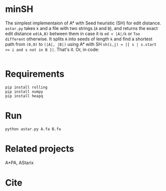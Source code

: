 # minSH

The simplest implementaion of A* with Seed heuristic (SH) for edit distance.
`astar.py` takes `k` and a file with two strings (`A` and `B`), and returns the
exact edit distance `ed(A,B)` between them in case it is `ed < |A|/k` or `Too different` otherwise. It splits `A` into seeds of length `k` and find a shortest path from `(0,0)` to `(|A|, |B|)` using A* with SH `sh(i,j) = |{ s | s.start >= i and s not in B }|`. That's it. Or, in code:

```

```

# Requirements

```
pip install rolling
pip install numpy
pip install heapq
```

# Run

```
python astar.py A.fa B.fa
```

# Related projects

A*PA, AStarix

# Cite

